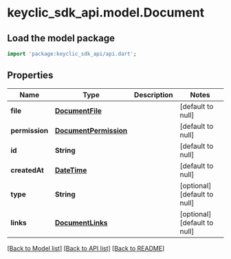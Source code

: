 # keyclic_sdk_api.model.Document

## Load the model package
```dart
import 'package:keyclic_sdk_api/api.dart';
```

## Properties
Name | Type | Description | Notes
------------ | ------------- | ------------- | -------------
**file** | [**DocumentFile**](DocumentFile.md) |  | [default to null]
**permission** | [**DocumentPermission**](DocumentPermission.md) |  | [default to null]
**id** | **String** |  | [default to null]
**createdAt** | [**DateTime**](DateTime.md) |  | [default to null]
**type** | **String** |  | [optional] [default to null]
**links** | [**DocumentLinks**](DocumentLinks.md) |  | [optional] [default to null]

[[Back to Model list]](../README.md#documentation-for-models) [[Back to API list]](../README.md#documentation-for-api-endpoints) [[Back to README]](../README.md)


